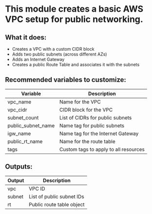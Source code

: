 # This module creates a basic AWS VPC setup for public networking.

## What it does:
- Creates a VPC with a custom CIDR block  
- Adds two public subnets (across different AZs)  
- Adds an Internet Gateway  
- Creates a public Route Table and associates it with the subnets  

## Recommended variables to customize:

| Variable            | Description                                  |
|---------------------|----------------------------------------------|
| vpc_name            | Name for the VPC                             |
| vpc_cidr            | CIDR block for the VPC                       |
| subnet_count        | List of CIDRs for public subnets             |
| public_subnet_name  | Name tag for public subnets                  |
| igw_name            | Name tag for the Internet Gateway            |
| public_rt_name      | Name for the route table                     |
| tags                | Custom tags to apply to all resources        |

## Outputs:

| Output  | Description                   |
|---------|-------------------------------|
| vpc     | VPC ID                        |
| subnet  | List of public subnet IDs     |
| rt      | Public route table object     |
